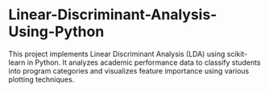 # Linear-Discriminant-Analysis-Using-Python
This project implements Linear Discriminant Analysis (LDA) using scikit-learn in Python. It analyzes academic performance data to classify students into program categories and visualizes feature importance using various plotting techniques.
